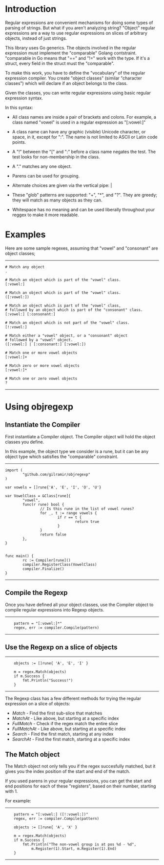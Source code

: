 # Introduction
Regular expressions are convenient mechanisms for doing some types of parsing
of strings. But what if you aren't analyzing string?
"Object" regular expressions are a way to use regular
expressions on slices of arbitrary objects, instead of just strings.

This library uses Go generics.  The objects involved in the regular
expression must implement the "comparable" Golang contstraint. "comparable
in Go means that "==" and "!=" work with the type.  If it's a struct,
every field in the struct must the "comparable".

To make this work, you have to define the "vocabulary" of the regular
expression compiler. You create "object classes" (similar "character classes")
which will declare if an object belongs to the class.

Given the classes, you can write regular expressions using basic
regular expression syntax.

In this syntax:

* All class names are inside a pair of brackets and colons. For example,
        a class named "vowel" is used in a regular expression as "[:vowel:]"

* A class name can have any graphic (visible) Unicode character, or space,
        in it, except for ":". The name is not limited to ASCII or Latin
        code points.

* A "!" between the "[" and ":" before a class name negates the test.
        The test looks for non-membership in the class.

* A "." matches any one object.

* Parens can be used for grouping.

* Alternate choices are given via the vertical pipe: |

* These "glob" patterns are supported: "+", "\*", and "?". They are greedy;
  they will match as many objects as they can.

* Whitespace has no meaning and can be used liberally throughout
        your reggex to make it more readable.

# Examples

Here are some sample regexes, assuming that "vowel" and "consonant" are
object classes;

---
    # Match any object
    .

    # Match an object which is part of the "vowel" class.
    [:vowel:]

    # Match an object which is part of the "vowel" class.
    ([:vowel:])

    # Match an object which is part of the "vowel" class,
    # followed by an object which is part of the "consonant" class.
    [:vowel:] [:consonant:]

    # Match an object which is not part of the "vowel" class.
    [!:vowel:]

    # Match either a "vowel" object, or a "consonant" object
    # followed by a "vowel" object.
    ([:vowel:] | [:consonant:] [:vowel:])

    # Match one or more vowel objects
    [:vowel:]+

    # Match zero or more vowel objects
    [:vowel:]*

    # Match one or zero vowel objects
    ?
---

# Using objregexp

## Instantiate the Compiler

First instantiate a Compiler object. The Compiler object
will hold the object classes you define.

In this example, the object type we consider is a rune, but
it can be any object type which satisfies the "comparable" constraint.

---
    import (
            "github.com/gilramir/objregexp"
    )

    var vowels = []rune{'A', 'E', 'I', 'O', 'U'}

    var VowelClass = &Class[rune]{
            "vowel",
            func(r rune) bool {
                    // Is this rune in the list of vowel runes?
                    for _, t := range vowels {
                            if r == t {
                                    return true
                            }
                    }
                    return false
            },
    }


    func main() {
            rc := Compiler[rune]()
            compiler.RegisterClass(VowelClass)
            compiler.Finalize()
    }
---


## Compile the Regexp

Once you have defined
all your object classes, use the Compiler object to compile
regular expressions into Regexp objects.

---
        pattern = "[:vowel:]*"
        regex, err := compiler.Compile(pattern)
---

## Use the Regexp on a slice of objects

---
        objects := []rune{ 'A', 'E', 'I' }

        m = regex.Match(objects)
        if m.Success {
            fmt.Println("Success!")
        }
---

The Regexp class has a few different methods for trying
the regular expression on a slice of objects:

* *Match* - Find the first sub-slice that matches
* *MatchAt* - Like above, but starting at a specific index
* *FullMatch* - Check if the regex match the entire slice
* *FullMatchAt* - Like above, but starting at a specific index
* *Search* - Find the first match, starting at any index
* *SearchAt* - Find the first match, starting at a specific index


## The Match object

The Match object not only tells you if the regex succesfully
matched, but it gives you the index position of the start and
end of the match.

If you used parens in your regular expressions,
you can get the start and end positions for each of these "registers",
based on their number, starting with 1.

For example:

---
        pattern = "[:vowel:] ([!:vowel:])"
        regex, err := compiler.Compile(pattern)

        objects := []rune{ 'A', 'X' }

        m = regex.Match(objects)
        if m.Success {
            fmt.Println("The non-vowel group is at pos %d - %d",
                m.Register(1).Start, m.Register(1).End)
        }
---
